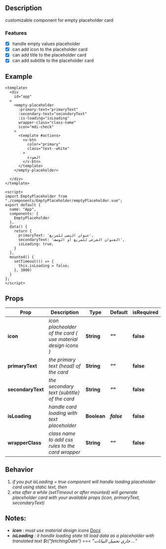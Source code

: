 ## **Description**
customizable component for empty placeholder card

### **Features**
- [x] handle empty values placeholder
- [x] can add icon to the placeholder card
- [x] can add title to the placeholder card 
- [x] can add subtitle to the placeholder card 

## Example
```vue
<template>
  <div
    id="app"
  >
    <empty-placeholder
      :primary-text="primaryText"
      :secondary-text="secondaryText"
      :is-loading="isLoading"
      wrapper-class="class-name"
      icon="mdi-check"
    >
      <template #actions>
        <v-btn
          color="primary"
          class="text--white"
        >
          العودة
        </v-btn>
      </template>
    </empty-placeholder>

  </div>
</template>

<script>
import EmptyPlaceholder from "./components/EmptyPlaceholder/emptyPlaceholder.vue";
export default {
  name: "App",
  components: { 
    EmptyPlaceholder 
  },
  data() {
    return {
      primaryText: 'عنوان النصي للمربع',
      secondaryText: 'العنوان الفرعي للمربع أو الوصف',
      isLoading: true,
    }
  },
  mounted() {
    setTimeout(() => {
      this.isLoading = false;
    }, 3000)
  }
};
</script>
```

## Props
| Prop | Description | Type | Default | isRequired
| --- | --- | --- | --- | --- |
| **icon** | *icon placheolder of the card ( use material design icons )* | **String** | ***""*** | **false**
| **primaryText** | *the primary text (head) of the card* | **String** | ***""*** | **false**
| **secondaryText** | *the secondary text (subtitle) of the card* | **String** | ***""*** | **false**
| **isLoading** | *handle card loading with text placeholder* | **Boolean** | ***false*** | **false**
| **wrapperClass** | *class name to add css rules to the card wrapper* | **String** | ***""*** | **false**

## Behavior

1. _if you put isLoading = true component will handle loading placeholder card using static text, then_
2. _else after a while (setTimeout or after mounted) will generate placeholder card with your available props (icon, primaryText, secondaryText)_


## Notes:
- **_icon_** : _must use material design icons [Docs](https://materialdesignicons.com/)_
- **_isLoading_** : _it handle loading state till load data as a placeholder with translated text $t("fetchingData") === "جاري تحميل البيانات ..."_